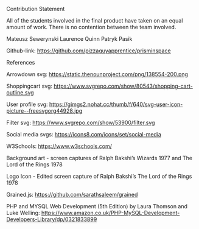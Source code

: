 Contribution Statement


All of the students involved in the final product have taken on an equal amount of work. There is no contention between the team involved.

Mateusz Sewerynski
Laurence Quinn
Patryk Pasik

Github-link: https://github.com/pizzaguyapprentice/prisminspace


References


Arrowdown svg:
https://static.thenounproject.com/png/138554-200.png

Shoppingcart svg:
https://www.svgrepo.com/show/80543/shopping-cart-outline.svg

User profile svg:
https://gimgs2.nohat.cc/thumb/f/640/svg-user-icon-picture--freesvgorg44928.jpg

Filter svg:
https://www.svgrepo.com/show/53900/filter.svg

Social media svgs:
https://icons8.com/icons/set/social-media

W3Schools: 
https://www.w3schools.com/

Background art - screen captures of Ralph Bakshi’s Wizards 1977 and The Lord of the Rings 1978

Logo Icon - Edited screen capture of Ralph Bakshi’s The Lord of the Rings 1978

Grained.js:
https://github.com/sarathsaleem/grained

PHP and MYSQL Web Development (5th Edition) by Laura Thomson and Luke Welling:
https://www.amazon.co.uk/PHP-MySQL-Development-Developers-Library/dp/0321833899
